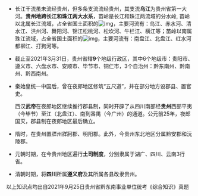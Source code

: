 * 长江干流虽未流经贵州，但多条支流流经贵州，其支流**乌江**为贵州省第一大河。**贵州地跨长江和珠江两大水系**，苗岭是长江和珠江两流域的分水岭, 苗岭以北属长江流域，占全省国土面积的![img](https://fb.fbstatic.cn/api/planet/accessories/formulas?latex=jW2mSL3CjiYnQLA2i72Q2w)，主要河流有：乌江、赤水河、清水江、洪州河、舞阳河、锦江松桃河、松坎河、牛栏江、横江等；苗岭以南属珠江流域，占全省国土面积的![img](https://fb.fbstatic.cn/api/planet/accessories/formulas?latex=eKMQex3_De4sjlwye9Jg3g)，主要河流有：南盘江、北盘江、红水河都柳江、打狗河等。

* 截止至2021年3月31日，贵州省辖**9**个地级行政区，其中6个地级市：贵阳市、遵义市、六盘水市、安顺市、毕节市、铜仁市，3个自治州：黔东南州、黔南州、黔西南州。

* 秦始皇统一中国后，曾在夜郎地区修筑“五尺道”，并在部分地方设郡县、置官吏。

  西汉**武帝**在夜郎地区继续推行郡县制，同时开辟了从四川南部经**贵州**西部平夷（今毕节）至江（北盘江）、南到番禺（今广州）的通道。公元前25年，夜郎国灭，郡县制在夜郎地区最后确立。

* 隋时，在贵州置牂州牂牁郡、明阳郡。此外，今贵州东北地区分属黔安郡和沅陵郡。
* 元朝时期，在今贵州地区遍行**土司制度**，分别隶属于湖广、四川、云南3行省。
* 清朝时期，将**四川**所属**遵义府**及其所属各县改隶贵州。

以上知识点均出自2021年9月25日贵州省黔东南事业单位统考《综合知识》真题



